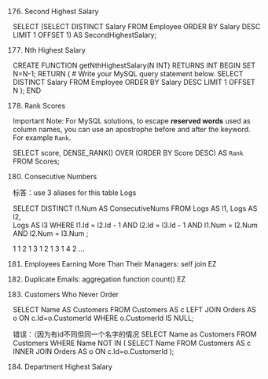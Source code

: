 176. Second Highest Salary

SELECT
    (SELECT DISTINCT Salary
    FROM Employee
    ORDER BY Salary DESC
    LIMIT 1 OFFSET 1) AS SecondHighestSalary;

177. Nth Highest Salary

CREATE FUNCTION getNthHighestSalary(N INT) RETURNS INT
BEGIN
  SET N=N-1;
  RETURN (
      # Write your MySQL query statement below.
      SELECT DISTINCT Salary
      FROM Employee
      ORDER BY Salary DESC
      LIMIT 1 OFFSET N
  );
END

178. Rank Scores

Important Note: For MySQL solutions, to escape **reserved words** used as column names, you can use an apostrophe before and after the keyword. For example `Rank`.

SELECT score, DENSE_RANK() OVER (ORDER BY Score DESC) AS `Rank`
FROM Scores;

180. Consecutive Numbers

标答：use 3 aliases for this table Logs

SELECT DISTINCT l1.Num AS ConsecutiveNums
FROM
  Logs AS l1,
  Logs AS l2,  
  Logs AS l3
WHERE
  l1.Id = l2.Id - 1
  AND l2.Id = l3.Id - 1
  AND l1.Num = l2.Num
  AND l2.Num = l3.Num
;

1 1 2 1 3 1
2 1 3 1 4 2
...

181. Employees Earning More Than Their Managers: self join EZ

182. Duplicate Emails: aggregation function count() EZ

183. Customers Who Never Order

  SELECT Name AS Customers
  FROM Customers AS c
  LEFT JOIN Orders AS o
  ON c.Id=o.CustomerId
  WHERE o.CustomerId IS NULL;

  错误：（因为有id不同但同一个名字的情况
  SELECT Name as Customers
  FROM Customers
  WHERE Name NOT IN (
      SELECT Name
      FROM Customers AS c
      INNER JOIN Orders AS o
      ON c.Id=o.CustomerId
      );

184. Department Highest Salary
